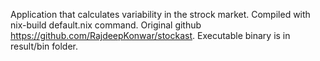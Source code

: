 Application that calculates variability in the strock market. Compiled with nix-build default.nix command. Original github https://github.com/RajdeepKonwar/stockast. Executable binary is in result/bin folder.
